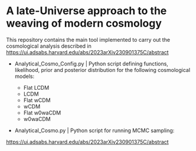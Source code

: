 # A late-Universe approach to the weaving of modern cosmology 

This repository contains the main tool implemented to carry out the cosmological analysis described in https://ui.adsabs.harvard.edu/abs/2023arXiv230901375C/abstract

* Analytical_Cosmo_Config.py | Python script defining functions, likelihood, prior and posterior distribution for the following cosmological models:
    - Flat LCDM
    - LCDM
    - Flat wCDM
    - wCDM
    - Flat w0waCDM
    - w0waCDM

* Analytical_Cosmo.py | Python script for running MCMC sampling:


https://ui.adsabs.harvard.edu/abs/2023arXiv230901375C/abstract
